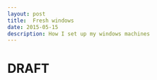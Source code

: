 ```yaml
---
layout: post
title:  Fresh windows
date: 2015-05-15
description: How I set up my windows machines
---
```

# DRAFT
